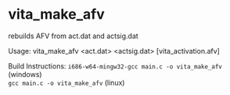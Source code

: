 # vita_make_afv
rebuilds AFV from act.dat and actsig.dat

Usage: vita_make_afv <act.dat> <actsig.dat> \[vita_activation.afv\]

Build Instructions: 
```i686-w64-mingw32-gcc main.c -o vita_make_afv``` (windows)    
```gcc main.c -o vita_make_afv``` (linux)
